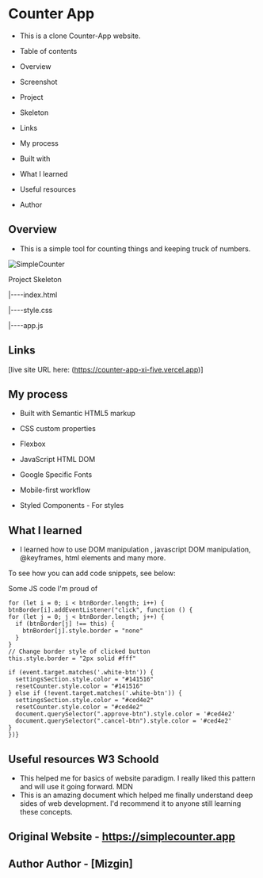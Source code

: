 <h1>Counter App</h1>
  
- This is a clone Counter-App website.

- Table of contents 
- Overview 
- Screenshot 
- Project 
- Skeleton 
- Links 
- My process 
- Built with 
- What I learned 
- Useful resources 
- Author

## Overview 

- This is a simple tool for counting things and keeping truck of numbers.


![SimpleCounter](https://www.linkpicture.com/q/Ekran-Resmi-2023-04-24-19.03.44.png)

Project Skeleton

|----index.html

|----style.css

|----app.js

## Links 

[live site URL here: (https://counter-app-xi-five.vercel.app)]

## My process 

- Built with Semantic HTML5 markup

- CSS custom properties

- Flexbox

- JavaScript HTML DOM

- Google Specific Fonts

- Mobile-first workflow

- Styled Components - For styles

## What I learned 

- I learned how to use DOM manipulation , javascript DOM manipulation, @keyframes, html elements and many more.

To see how you can add code snippets, see below:

Some JS code I'm proud of
```javascript// Add event listener to each button 
for (let i = 0; i < btnBorder.length; i++) { btnBorder[i].addEventListener("click", function () {
for (let j = 0; j < btnBorder.length; j++) {
  if (btnBorder[j] !== this) {
    btnBorder[j].style.border = "none"
  }
}
// Change border style of clicked button
this.style.border = "2px solid #fff"

if (event.target.matches('.white-btn')) {
  settingsSection.style.color = "#141516"
  resetCounter.style.color = "#141516"
} else if (!event.target.matches('.white-btn')) {
  settingsSection.style.color = "#ced4e2"
  resetCounter.style.color = "#ced4e2"
  document.querySelector(".approve-btn").style.color = '#ced4e2'
  document.querySelector(".cancel-btn").style.color = '#ced4e2'
}
})}

```

## Useful resources W3 Schoold 

- This helped me for basics of website paradigm. I really liked this pattern and will use it going forward. MDN 
- This is an amazing document which helped me finally understand deep sides of web development. I'd recommend it to anyone still learning these concepts.

## Original Website - https://simplecounter.app

## Author Author - [Mizgin]
